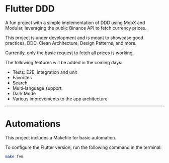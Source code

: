 # Flutter DDD  

A fun project with a simple implementation of DDD using MobX and Modular, leveraging the public Binance API to fetch currency prices.

This project is under development and is meant to showcase good practices, DDD, Clean Architecture, Design Patterns, and more.

Currently, only the basic request to fetch all prices is working.

The following features will be added in the coming days:

- Tests: E2E, integration and unit
- Favorites
- Search
- Multi-language support
- Dark Mode
- Various improvements to the app architecture


---

# Automations  

This project includes a Makefile for basic automation.  

To configure the Flutter version, run the following command in the terminal:  

```sh
make fvm
